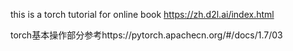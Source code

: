 this is a torch tutorial for online book https://zh.d2l.ai/index.html

torch基本操作部分参考https://pytorch.apachecn.org/#/docs/1.7/03